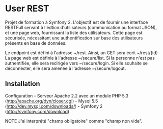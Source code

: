 User REST
=========

Projet de formation à Symfony 2. L'objectif est de fournir une interface RESTFull servant à l'édtion d'utilisateurs (communication au format JSON), et une page web, fournissant la liste des utilisateurs. Cette page est sécurisée, nécessitant une authentification sur base des utilisateurs présents en base de données.

Le endpoint est défini à l'adresse ~/rest.
Ainsi, un GET sera écrit ~/rest/{id}
La page web est définie à l'adresse ~/secure/list. Si la personne n'est pas authentifiée, elle sera redirigée vers ~/secure/login. Si elle souhaite se déconnecter, elle sera amenée à l'adresse ~/secure/logout.


Installation
------------

Configuration
    - Serveur Apache 2.2 avec un module PHP 5.3 (http://apache.org/dyn/closer.cgi)
    - Mysql 5.5 (http://dev.mysql.com/downloads/)
    - Symfony 2 (http://symfony.com/download)

NOTE
    J'ai interprété "champ obligatoire" comme "champ non vide".